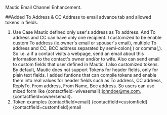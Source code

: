 Mautic Email Channel Enhancement.

##Added To Address & CC Address to email advance tab and allowed tokens in fields.
1. Use Case
Mautic defined only user's address as To address. And To address and CC can have only one recipient.
I customized to be enable custom To address (ie.owner's email or spouser's email), multiple To address and CC, BCC address separated by semi-colon(;) or comma(,).
So i.e. a if a contact visits a webpage, send an email about this information to the contact's owner and/or to wife.
Also can send email to custom fields that user defined in Mautic.
I also customized tokens.
By default, Mautic does not support Tokens for header fields, only for plain text fields.
I added funtions that can compile tokens and enable them into real values for header fields such as To address, CC address, ReplyTo, From address, From Name, Bcc address.
So users can use mixed form like {contactfield=wivesemail};johndoe@me.com,{contactfield=ownersemail}.
2. Token examples
{contactfield=email}
{contactfield=customfield}
{contactfield=customfield};email
